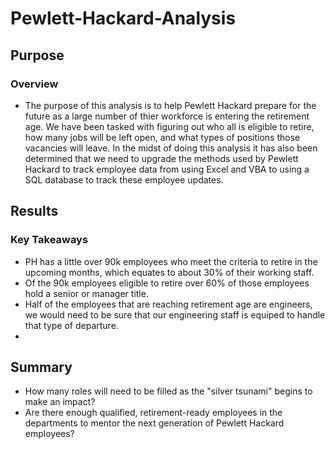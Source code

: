 # Pewlett-Hackard-Analysis

## Purpose
### Overview
- The purpose of this analysis is to help Pewlett Hackard prepare for the future as a large number of thier workforce is entering the retirement age.  We have been tasked with figuring out who all is eligible to retire, how many jobs will be left open, and what types of positions those vacancies will leave. In the midst of doing this analysis it has also been determined that we need to upgrade the methods used by Pewlett Hackard to track employee data from using Excel and VBA to using a SQL database to track these employee updates. 

## Results
### Key Takeaways
- PH has a little over 90k employees who meet the criteria to retire in the upcoming months, which equates to about 30% of their working staff. 
- Of the 90k employees eligible to retire over 60% of those employees hold a senior or manager title.
- Half of the employees that are reaching retirement age are engineers, we would need to be sure that our engineering staff is equiped to handle that type of departure. 
- 

## Summary
 - How many roles will need to be filled as the "silver tsunami" begins to make an impact?
 - Are there enough qualified, retirement-ready employees in the departments to mentor the next generation of Pewlett Hackard employees?


